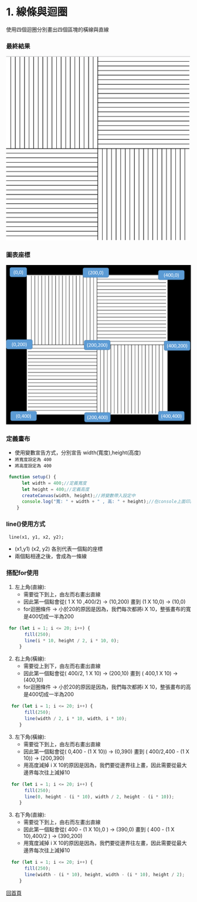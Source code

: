 # 1. 線條與迴圈
使用四個迴圈分別畫出四個區塊的橫線與直線

### 最終結果
![image](https://github.com/LINDuke-Lin/p5Js-Demo/blob/main/LineAndLoop/Line.png)

### 圖表座標
![image](https://github.com/LINDuke-Lin/p5Js-Demo/blob/main/LineAndLoop/LineXY.png)

### 定義畫布
- 使用變數宣告方式，分別宣告 width(寬度),height(高度)
- ` 將寬度設定為 400 `
- ` 將高度設定為 400 `

```javaScript
 function setup() {
      let width = 400;//定義寬度
      let height = 400;//定義高度
      createCanvas(width, height);//將變數帶入設定中
      console.log("寬: " + width + " , 高: " + height);//在console上面印出目前寬高
    }
```
### line()使用方式

```
 line(x1, y1, x2, y2);
 ```

 - (x1,y1) (x2, y2) 各別代表一個點的座標
 - 兩個點相連之後，會成為一條線

 ### 搭配for使用

 1. 左上角(直線):
    - 需要從下到上，由左而右畫出直線
    - 因此第一個點會從( 1 X 10 ,400/2) -> (10,200) 畫到 (1 X 10,0) -> (10,0)
    - for迴圈條件 -> 小於20的原因是因為，我們每次都將i X 10，整張畫布的寬是400切成一半為200

 ```javaScript
  for (let i = 1; i <= 20; i++) {
        fill(250);
        line(i * 10, height / 2, i * 10, 0);
      }
```

 2. 右上角(橫線):
    - 需要從上到下，由左而右畫出直線
    - 因此第一個點會從( 400/2, 1 X 10) -> (200,10) 畫到 ( 400,1 X 10) -> (400,10)
    - for迴圈條件 -> 小於20的原因是因為，我們每次都將i X 10，整張畫布的高是400切成一半為200

 ```javaScript
   for (let i = 1; i <= 20; i++) {
        fill(250);
        line(width / 2, i * 10, width, i * 10);
      }
```

 3. 左下角(橫線):
    - 需要從下到上，由左而右畫出直線
    - 因此第一個點會從( 0,400 - (1 X 10)) -> (0,390) 畫到 ( 400/2,400 - (1 X 10)) -> (200,390)
    - 用高度減掉 i X 10的原因是因為，我們要從邊界往上畫，因此需要從最大邊界每次往上減掉10

 ```javaScript
   for (let i = 1; i <= 20; i++) {
        fill(250);
        line(0, height - (i * 10), width / 2, height - (i * 10));
      }
```

 3. 右下角(直線):
    - 需要從下到上，由右而左畫出直線
    - 因此第一個點會從( 400 - (1 X 10),0 ) -> (390,0) 畫到 (  400 - (1 X 10),400/2 ) -> (390,200)
    - 用寬度減掉 i X 10的原因是因為，我們要從邊界往左畫，因此需要從最大邊界每次往上減掉10

 ```javaScript
   for (let i = 1; i <= 20; i++) {
        fill(250);
        line(width - (i * 10), height, width - (i * 10), height / 2);
      }
```

[回首頁](https://github.com/LINDuke-Lin/p5Js-Demo)